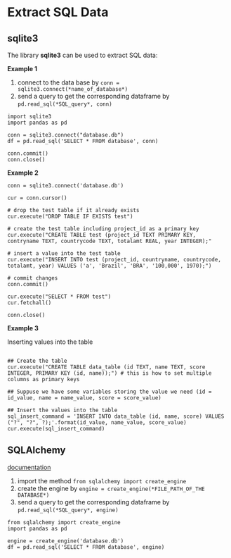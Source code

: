 # Extract SQL Data

## sqlite3

The library **sqlite3** can be used to extract SQL data:


**Example 1**

1. connect to the data base by `conn = sqlite3.connect(*name_of_database*)`
2. send a query to get the corresponding dataframe by `pd.read_sql(*SQL_query*, conn)`

```python3
import sqlite3
import pandas as pd

conn = sqlite3.connect("database.db")
df = pd.read_sql('SELECT * FROM database', conn)

conn.commit()
conn.close()
```


**Example 2**

```python3
conn = sqlite3.connect('database.db')

cur = conn.cursor()

# drop the test table if it already exists
cur.execute("DROP TABLE IF EXISTS test")

# create the test table including project_id as a primary key
cur.execute("CREATE TABLE test (project_id TEXT PRIMARY KEY, contryname TEXT, countrycode TEXT, totalamt REAL, year INTEGER);"

# insert a value into the test table
cur.execute("INSERT INTO test (project_id, countryname, countrycode, totalamt, year) VALUES ('a', 'Brazil', 'BRA', '100,000', 1970);")

# commit changes
conn.commit()

cur.execute("SELECT * FROM test")
cur.fetchall()

conn.close() 
```

**Example 3**

Inserting values into the table

```python3

## Create the table
cur.execute("CREATE TABLE data_table (id TEXT, name TEXT, score INTEGER, PRIMARY KEY (id, name));") # this is how to set multiple columns as primary keys

## Suppuse we have some variables storing the value we need (id = id_value, name = name_value, score = score_value)

## Insert the values into the table
sql_insert_command = 'INSERT INTO data_table (id, name, score) VALUES ("?", "?", ?);'.format(id_value, name_value, score_value)
cur.execute(sql_insert_command)

```

## SQLAlchemy

[documentation](https://docs.sqlalchemy.org/en/14/core/engines.html)

1. import the method `from sqlalchemy import create_engine`
2. create the engine by `engine = create_engine(*FILE_PATH_OF_THE DATABASE*)`
3. send a query to get the corresponding dataframe by `pd.read_sql(*SQL_query*, engine)`

```python3
from sqlalchemy import create_engine
import pandas as pd

engine = create_engine('database.db')
df = pd.read_sql('SELECT * FROM database', engine)
```
